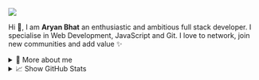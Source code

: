 <p>
  <img src="https://github.com/krshkun/krshkun/raw/main/assets/Banner.png">
</p>

<p>

  Hi 👋, I am **Aryan Bhat** an enthusiastic and ambitious full stack developer. I specialise in Web Development,
  JavaScript and Git. I love to network, join new communities and add value ✨

</p>

<details>
  <summary>🧑 More about me</summary>

  - 🔭 I’m a full stack web developer and video editor.

  - 🌱 I’m currently learning **everything** 🤓

  - 🤝 I’m looking for help with **finding projects to contribute to!**

  - 👨‍💻 All of my projects are available on [GitHub](https://github.com/k7aryan)

  - 💬 Ask me about **open source, web development, and Node.js**

  - 📫 Reach me out at **@k7_aryan**

</details>

<details>
  <summary>📈 Show GitHub Stats</summary>
  <br />
  <p align="center">
    <img width="49%"
      src="https://github-readme-stats-git-masterrstaa-rickstaa.vercel.app/api?username=k7aryan&&show_icons=true&theme=dark" />
    <img width="49%"
      src="https://github-readme-streak-stats.herokuapp.com?user=k7aryan&hide_border=true&date_format=M%20j%5B%2C%20Y%5D&background=0F2D3D&stroke=1CADFB&ring=1CADFB&fire=1CADFB&currStreakNum=FFFFFF&sideNums=FFFFFF&currStreakLabel=1CADFB&border=DDDDDD00&sideLabels=DDDDDD&dates=CCCCCC" />
  </p>

  <p align="center">
    <img
      src="https://github-profile-trophy.vercel.app/?username=k7aryan&row=1&theme=onedark&margin-w=15&margin-h=15&no-frame=true">
  </p>
</details>
